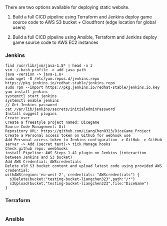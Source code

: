 There are two options available for deploying static website.
1. Build a full CICD pipeline using Terraform and Jenkins deploy game source code to AWS S3 bucket + Cloudfront (edge location for global users)


2. Build a full CICD pipeline using Ansible, Terraform and Jenkins deploy game source code to AWS EC2 instances

### Jenkins
```
find /usr/lib/jvm/java-1.8* | head -n 3
vim ~/.bash_profile -> add java path
java -version -> java-1.8+
sudo wget -O /etc/yum.repos.d/jenkins.repo https://pkg.jenkins.io/redhat-stable/jenkins.repo
sudo rpm --import https://pkg.jenkins.io/redhat-stable/jenkins.io.key
yum install jenkins
systemctl start jenkins
systemctl enable jenkins
// Get Jenkins password
cat /var/lib/jenkins/secrets/initialAdminPassword
Install suggest plugins
Create user
Create a freestyle project named: Dicegame
Source Code Management: Git
Repository URL: https://github.com/LiangChen0323/DiceGame_Project
Create a Personal access token on Github for webhook use
Add Personal access token to Jenkins configuration -> GitHub -> GitHub server -> Add (secret text)-> tick Manage hooks
Check github repo: weebhooks
install Pipeline: AWS Steps 1.41 plugin on Jenkins (interaction between Jenkins and S3 bucket)
Add AWS Credential: AWScredentials
Delete old S3 bucket content and upload latest code using provided AWS credential:
withAWS(region:'eu-west-2', credentials: "AWScredentials") {
  s3Delete(bucket:"testing-bucket-liangchen323",path:"/*")
  s3Upload(bucket:"testing-bucket-liangchen323",file:"DiceGame")
}
```

### Terraform
```
```

### Ansible
```
```
